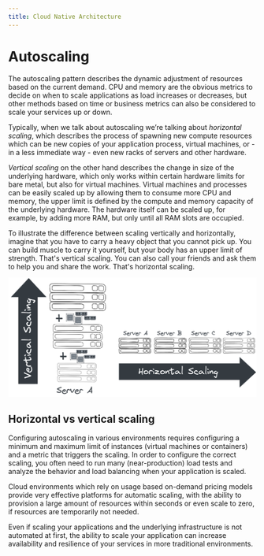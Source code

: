 ```yaml
---
title: Cloud Native Architecture
---
```


# Autoscaling

The autoscaling pattern describes the dynamic adjustment of resources based on the current demand. CPU and memory are the obvious metrics to decide on when to scale applications as load increases or decreases, but other methods based on time or business metrics can also be considered to scale your services up or down.

Typically, when we talk about autoscaling we’re talking about _horizontal scaling_, which describes the process of spawning new compute resources which can be new copies of your application process, virtual machines, or - in a less immediate way - even new racks of servers and other hardware.

_Vertical scaling_ on the other hand describes the change in size of the underlying hardware, which only works within certain hardware limits for bare metal, but also for virtual machines. Virtual machines and processes can be easily scaled up by allowing them to consume more CPU and memory, the upper limit is defined by the compute and memory capacity of the underlying hardware. The hardware itself can be scaled up, for example, by adding more RAM, but only until all RAM slots are occupied.

To illustrate the difference between scaling vertically and horizontally, imagine that you have to carry a heavy object that you cannot pick up. You can build muscle to carry it yourself, but your body has an upper limit of strength. That's vertical scaling. You can also call your friends and ask them to help you and share the work. That's horizontal scaling.

![2_4-01](images/2_4-01.png)

## Horizontal vs vertical scaling

Configuring autoscaling in various environments requires configuring a minimum and maximum limit of instances (virtual machines or containers) and a metric that triggers the scaling. In order to configure the correct scaling, you often need to run many (near-production) load tests and analyze the behavior and load balancing when your application is scaled.

Cloud environments which rely on usage based on-demand pricing models provide very effective platforms for automatic scaling, with the ability to provision a large amount of resources within seconds or even scale to zero, if resources are temporarily not needed.

Even if scaling your applications and the underlying infrastructure is not automated at first, the ability to scale your application can increase availability and resilience of your services in more traditional environments.